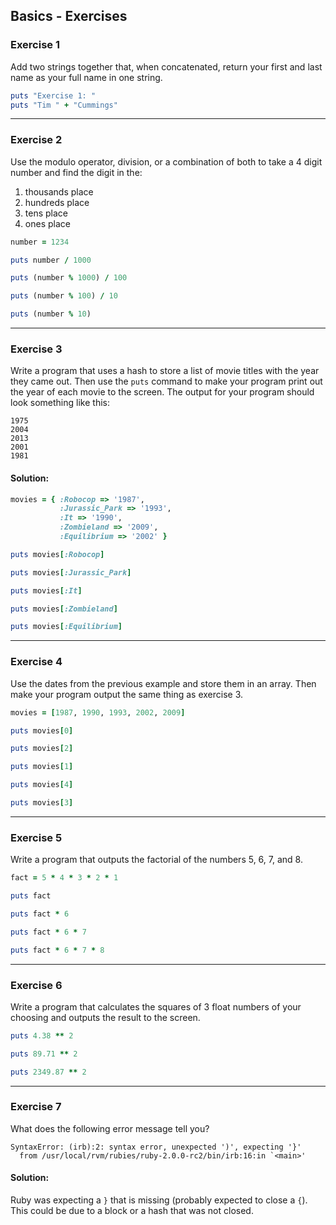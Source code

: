 ## Basics - Exercises


### Exercise 1
Add two strings together that, when concatenated, return your first and last name as your full name in one string.

``` ruby
puts "Exercise 1: "
puts "Tim " + "Cummings"
```

---
### Exercise 2
Use the modulo operator, division, or a combination of both to take a 4 digit number and find the digit in the:
  1. thousands place
  2. hundreds place
  3. tens place
  4. ones place

``` ruby
number = 1234

puts number / 1000

puts (number % 1000) / 100

puts (number % 100) / 10

puts (number % 10)
```

---
### Exercise 3
Write a program that uses a hash to store a list of movie titles with the year they came out. Then use the `puts` command to make your program print out the year of each movie to the screen. The output for your program should look something like this:
```
1975
2004
2013
2001
1981
```

#### Solution:
``` ruby
movies = { :Robocop => '1987',
           :Jurassic_Park => '1993',
           :It => '1990',
           :Zombieland => '2009',
           :Equilibrium => '2002' }

puts movies[:Robocop]

puts movies[:Jurassic_Park]

puts movies[:It]

puts movies[:Zombieland]

puts movies[:Equilibrium]
```

---
### Exercise 4
Use the dates from the previous example and store them in an array. Then make your program output the same thing as exercise 3.

``` ruby
movies = [1987, 1990, 1993, 2002, 2009]

puts movies[0]

puts movies[2]

puts movies[1]

puts movies[4]

puts movies[3]
```

---
### Exercise 5
Write a program that outputs the factorial of the numbers 5, 6, 7, and 8.

``` ruby
fact = 5 * 4 * 3 * 2 * 1

puts fact

puts fact * 6

puts fact * 6 * 7

puts fact * 6 * 7 * 8
```

---
### Exercise 6
Write a program that calculates the squares of 3 float numbers of your choosing and outputs the result to the screen.

``` ruby
puts 4.38 ** 2

puts 89.71 ** 2

puts 2349.87 ** 2
```

---
### Exercise 7
What does the following error message tell you?

```
SyntaxError: (irb):2: syntax error, unexpected ')', expecting '}'
  from /usr/local/rvm/rubies/ruby-2.0.0-rc2/bin/irb:16:in `<main>'
```

#### Solution:
Ruby was expecting a `}` that is missing (probably expected to close a `{`). This could be due to a block or a hash that was not closed.
